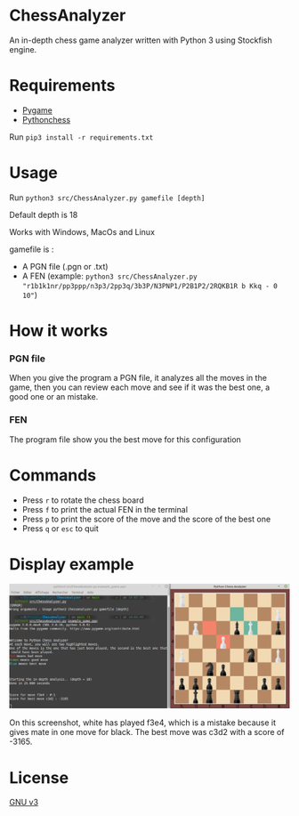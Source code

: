 # ChessAnalyzer

An in-depth chess game analyzer written with Python 3 using Stockfish engine.

# Requirements
- [Pygame](https://pypi.org/project/pygame/)
- [Pythonchess](https://pypi.org/project/python-chess/)

Run `pip3 install -r requirements.txt`

# Usage 
Run `python3 src/ChessAnalyzer.py gamefile [depth]`

Default depth is 18

Works with Windows, MacOs and Linux

gamefile is :
- A PGN file (.pgn or .txt)
- A FEN (example: `python3 src/ChessAnalyzer.py "r1b1k1nr/pp3ppp/n3p3/2pp3q/3b3P/N3PNP1/P2B1P2/2RQKB1R b Kkq - 0 10"`)

# How it works
### PGN file
When you give the program a PGN file, it analyzes all the moves in the game, then you can review each move and see if it was the best one, a good one or an mistake.

### FEN
The program file show you the best move for this configuration

# Commands
- Press `r` to rotate the chess board
- Press `f` to print the actual FEN in the terminal
- Press `p` to print the score of the move and the score of the best one
- Press `q` or `esc` to quit

# Display example
![Example](Images/example.png)

On this screenshot, white has played f3e4, which is a mistake because it gives mate in one move for black.
The best move was c3d2 with a score of -3165.

# License
[GNU v3](https://choosealicense.com/licenses/gpl-3.0/)